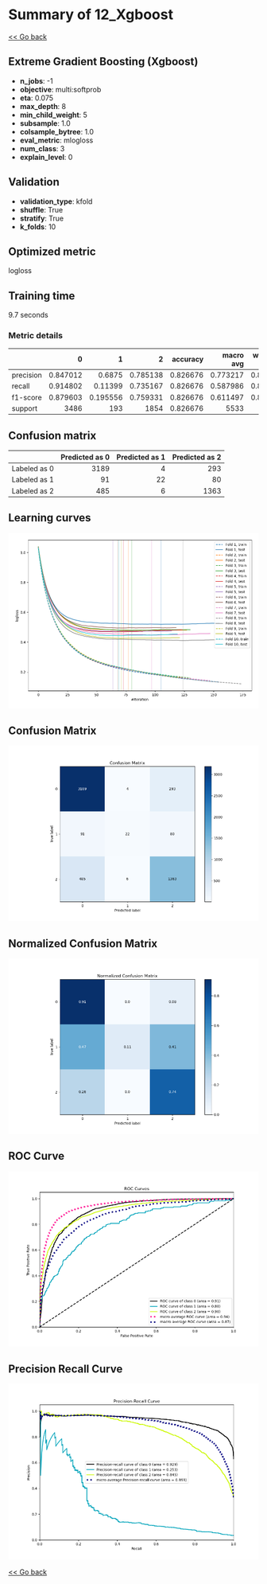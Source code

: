 # Summary of 12_Xgboost

[<< Go back](../README.md)


## Extreme Gradient Boosting (Xgboost)
- **n_jobs**: -1
- **objective**: multi:softprob
- **eta**: 0.075
- **max_depth**: 8
- **min_child_weight**: 5
- **subsample**: 1.0
- **colsample_bytree**: 1.0
- **eval_metric**: mlogloss
- **num_class**: 3
- **explain_level**: 0

## Validation
 - **validation_type**: kfold
 - **shuffle**: True
 - **stratify**: True
 - **k_folds**: 10

## Optimized metric
logloss

## Training time

9.7 seconds

### Metric details
|           |           0 |          1 |           2 |   accuracy |   macro avg |   weighted avg |   logloss |
|:----------|------------:|-----------:|------------:|-----------:|------------:|---------------:|----------:|
| precision |    0.847012 |   0.6875   |    0.785138 |   0.826676 |    0.773217 |       0.820715 |  0.464065 |
| recall    |    0.914802 |   0.11399  |    0.735167 |   0.826676 |    0.587986 |       0.826676 |  0.464065 |
| f1-score  |    0.879603 |   0.195556 |    0.759331 |   0.826676 |    0.611497 |       0.815442 |  0.464065 |
| support   | 3486        | 193        | 1854        |   0.826676 | 5533        |    5533        |  0.464065 |


## Confusion matrix
|              |   Predicted as 0 |   Predicted as 1 |   Predicted as 2 |
|:-------------|-----------------:|-----------------:|-----------------:|
| Labeled as 0 |             3189 |                4 |              293 |
| Labeled as 1 |               91 |               22 |               80 |
| Labeled as 2 |              485 |                6 |             1363 |

## Learning curves
![Learning curves](learning_curves.png)
## Confusion Matrix

![Confusion Matrix](confusion_matrix.png)


## Normalized Confusion Matrix

![Normalized Confusion Matrix](confusion_matrix_normalized.png)


## ROC Curve

![ROC Curve](roc_curve.png)


## Precision Recall Curve

![Precision Recall Curve](precision_recall_curve.png)



[<< Go back](../README.md)
